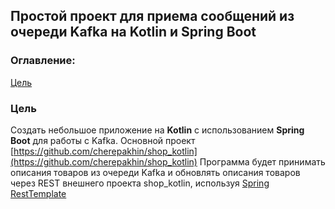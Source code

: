 ## Простой проект для приема сообщений из очереди Kafka на Kotlin и Spring Boot

### Оглавление:
[Цель](#target)<br/>

<a id="target"></a>
### Цель

Cоздать небольшое приложение на <b>Kotlin</b> с использованием <b>Spring Boot</b> для работы с Kafka.
Основной проект [https://github.com/cherepakhin/shop_kotlin](https://github.com/cherepakhin/shop_kotlin)
Программа будет принимать описания товаров из очереди Kafka и обновлять описания товаров через REST внешнего проекта shop_kotlin, используя [Spring RestTemplate](https://www.baeldung.com/rest-template)

